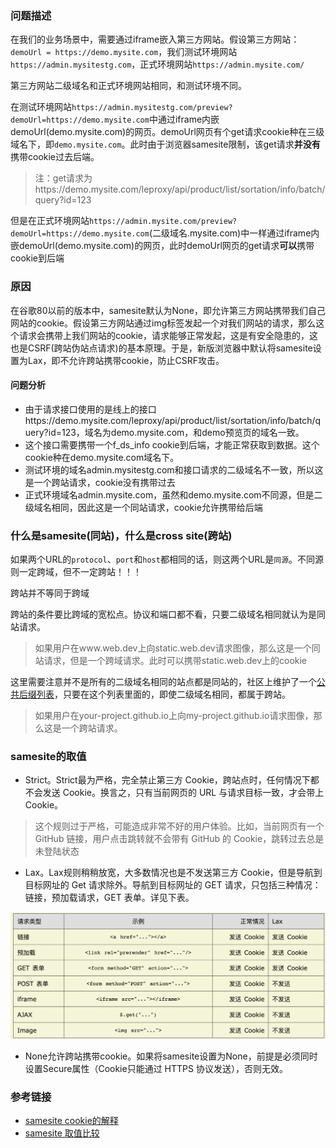 ### 问题描述
在我们的业务场景中，需要通过iframe嵌入第三方网站。假设第三方网站：`demoUrl = https://demo.mysite.com`，我们测试环境网站`https://admin.mysitestg.com`，正式环境网站`https://admin.mysite.com/`

第三方网站二级域名和正式环境网站相同，和测试环境不同。

在测试环境网站`https://admin.mysitestg.com/preview?demoUrl=https://demo.mysite.com`中通过iframe内嵌demoUrl(demo.mysite.com)的网页。demoUrl网页有个get请求cookie种在三级域名下，即`demo.mysite.com`。此时由于浏览器samesite限制，该get请求**并没有**携带cookie过去后端。

>注：get请求为https://demo.mysite.com/leproxy/api/product/list/sortation/info/batch/query?id=123

但是在正式环境网站`https://admin.mysite.com/preview?demoUrl=https://demo.mysite.com`(二级域名.mysite.com)中一样通过iframe内嵌demoUrl(demo.mysite.com)的网页，此时demoUrl网页的get请求**可以**携带cookie到后端


### 原因
在谷歌80以前的版本中，samesite默认为None，即允许第三方网站携带我们自己网站的cookie。假设第三方网站通过img标签发起一个对我们网站的请求，那么这个请求会携带上我们网站的cookie，请求能够正常发起，这是有安全隐患的，这也是CSRF(跨站伪站点请求)的基本原理。于是，新版浏览器中默认将samesite设置为Lax，即不允许跨站携带cookie，防止CSRF攻击。

#### 问题分析
- 由于请求接口使用的是线上的接口https://demo.mysite.com/leproxy/api/product/list/sortation/info/batch/query?id=123，域名为demo.mysite.com，和demo预览页的域名一致。
- 这个接口需要携带一个f_ds_info cookie到后端，才能正常获取到数据。这个cookie种在demo.mysite.com域名下。
- 测试环境的域名admin.mysitestg.com和接口请求的二级域名不一致，所以这是一个跨站请求，cookie没有携带过去
- 正式环境域名admin.mysite.com，虽然和demo.mysite.com不同源，但是二级域名相同，因此这是一个同站请求，cookie允许携带给后端

### 什么是samesite(同站)，什么是cross site(跨站)
如果两个URL的`protocol`、`port`和`host`都相同的话，则这两个URL是`同源`。不同源则一定跨域，但不一定跨站！！！

跨站并不等同于跨域

跨站的条件要比跨域的宽松点。协议和端口都不看，只要二级域名相同就认为是同站请求。


>如果用户在www.web.dev上向static.web.dev请求图像，那么这是一个同站请求，但是一个跨域请求。此时可以携带static.web.dev上的cookie

这里需要注意并不是所有的二级域名相同的站点都是同站的，社区上维护了一个[公共后缀列表](https://publicsuffix.org/)，只要在这个列表里面的，即使二级域名相同，都属于跨站。

>如果用户在your-project.github.io上向my-project.github.io请求图像，那么这是一个跨站请求。


### samesite的取值
- Strict。Strict最为严格，完全禁止第三方 Cookie，跨站点时，任何情况下都不会发送 Cookie。换言之，只有当前网页的 URL 与请求目标一致，才会带上 Cookie。
>这个规则过于严格，可能造成非常不好的用户体验。比如，当前网页有一个 GitHub 链接，用户点击跳转就不会带有 GitHub 的 Cookie，跳转过去总是未登陆状态

- Lax。Lax规则稍稍放宽，大多数情况也是不发送第三方 Cookie，但是导航到目标网址的 Get 请求除外。导航到目标网址的 GET 请求，只包括三种情况：链接，预加载请求，GET 表单。详见下表。

![image](https://github.com/lizuncong/Front-End-Development-Notes/blob/master/resource/same-site01.jpg)


- None允许跨站携带cookie。如果将samesite设置为None，前提是必须同时设置Secure属性（Cookie只能通过 HTTPS 协议发送），否则无效。

### 参考链接
- [samesite cookie的解释](https://web.dev/samesite-cookies-explained/)
- [samesite 取值比较](https://www.ruanyifeng.com/blog/2019/09/cookie-samesite.html)